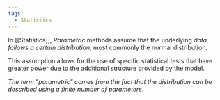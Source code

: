 ```yaml
---
tags:
  - Statistics
---
```

In [[Statistics]], *Parametric* methods assume that the underlying *data follows a certain distribution*, most commonly the normal distribution. 

This assumption allows for the use of specific statistical tests that have greater power due to the additional structure provided by the model. 

*The term "parametric" comes from the fact that the distribution can be described using a finite number of parameters*.